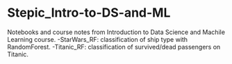 # Stepic_Intro-to-DS-and-ML
Notebooks and course notes from Introduction to Data Science and Machile Learning course.
 -StarWars_RF: classification of ship type with RandomForest.
 -Titanic_RF: classification of survived/dead passengers on Titanic.
